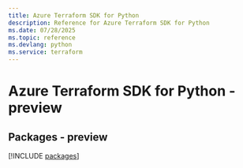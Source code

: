 ```yaml
---
title: Azure Terraform SDK for Python
description: Reference for Azure Terraform SDK for Python
ms.date: 07/28/2025
ms.topic: reference
ms.devlang: python
ms.service: terraform
---
```

# Azure Terraform SDK for Python - preview
## Packages - preview
[!INCLUDE [packages](terraform-index.md)]